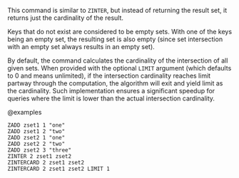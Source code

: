 This command is similar to `ZINTER`, but instead of returning the result set, it returns just the cardinality of the result.

Keys that do not exist are considered to be empty sets.
With one of the keys being an empty set, the resulting set is also empty (since set intersection with an empty set always results in an empty set).

By default, the command calculates the cardinality of the intersection of all given sets.
When provided with the optional `LIMIT` argument (which defaults to 0 and means unlimited), if the intersection cardinality reaches limit partway through the computation, the algorithm will exit and yield limit as the cardinality.
Such implementation ensures a significant speedup for queries where the limit is lower than the actual intersection cardinality.

@examples

```cli
ZADD zset1 1 "one"
ZADD zset1 2 "two"
ZADD zset2 1 "one"
ZADD zset2 2 "two"
ZADD zset2 3 "three"
ZINTER 2 zset1 zset2
ZINTERCARD 2 zset1 zset2
ZINTERCARD 2 zset1 zset2 LIMIT 1
```

